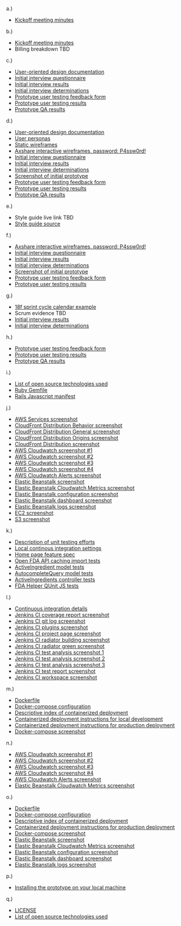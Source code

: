 a.)
- [Kickoff meeting minutes](../../doc/readme/MeetingMinutes18FBPAKick-off.pdf?raw=true)

b.)
- [Kickoff meeting minutes](../../doc/readme/MeetingMinutes18FBPAKick-off.pdf?raw=true)
- Billing breakdown TBD

c.)
- [User-oriented design documentation](../../doc/design_artifacts/PharmaQueryDesignDocumentation.pdf?raw=true)
- [Initial interview questionnaire](../../doc/design_artifacts/PharmaQueryInitalInterviewQuestionnaire.pdf?raw=true)
- [Initial interview results](../../doc/design_artifacts/PharmaQueryInitialInterviewResults.pdf?raw=true)
- [Initial interview determinations](../../doc/design_artifacts/PharmaQueryInterviewFindings.pdf?raw=true)
- [Prototype user testing feedback form](../../doc/design_artifacts/FeedbackForm-18F_Open_FDA.pdf?raw=true)
- [Prototype user testing results](../../doc/design_artifacts/PharmaQueryPrototypeUserTestingResult.pdf?raw=true)
- [Prototype QA results](../../doc/design_artifacts/TestCase-18F_Open_FDA.pdf?raw=true)

d.)
- [User-oriented design documentation](../../doc/design_artifacts/PharmaQueryDesignDocumentation.pdf?raw=true)
- [User personas](../../doc/design_artifacts/PharmaQueryPersonas.pdf?raw=true)
- [Static wireframes](../../doc/design_artifacts/Wireframes.pdf?raw=true)
- [Axshare interactive wireframes, password: P4ssw0rd!](http://i1bey5.axshare.com/)
- [Initial interview questionnaire](../../doc/design_artifacts/PharmaQueryInitalInterviewQuestionnaire.pdf?raw=true)
- [Initial interview results](../../doc/design_artifacts/PharmaQueryInitialInterviewResults.pdf?raw=true)
- [Initial interview determinations](../../doc/design_artifacts/PharmaQueryInterviewFindings.pdf?raw=true)
- [Screenshot of initial prototype](../../doc/design_artifacts/IngredientBrowser.pdf?raw=true)
- [Prototype user testing feedback form](../../doc/design_artifacts/FeedbackForm-18F_Open_FDA.pdf?raw=true)
- [Prototype user testing results](../../doc/design_artifacts/PharmaQueryPrototypeUserTestingResult.pdf?raw=true)
- [Prototype QA results](../../doc/design_artifacts/TestCase-18F_Open_FDA.pdf?raw=true)

e.)
- Style guide live link TBD
- [Style guide source](../../src/templates/style_guide.html)

f.)
- [Axshare interactive wireframes, password: P4ssw0rd!](http://i1bey5.axshare.com/)
- [Initial interview questionnaire](../../doc/design_artifacts/PharmaQueryInitalInterviewQuestionnaire.pdf?raw=true)
- [Initial interview results](../../doc/design_artifacts/PharmaQueryInitialInterviewResults.pdf?raw=true)
- [Initial interview determinations](../../doc/design_artifacts/PharmaQueryInterviewFindings.pdf?raw=true)
- [Screenshot of initial prototype](../../doc/design_artifacts/IngredientBrowser.pdf?raw=true)
- [Prototype user testing feedback form](../../doc/design_artifacts/FeedbackForm-18F_Open_FDA.pdf?raw=true)
- [Prototype user testing results](../../doc/design_artifacts/PharmaQueryPrototypeUserTestingResult.pdf?raw=true)

g.)
- [18f sprint cycle calendar example](../../doc/screenshots/pm/18f_sprint_cycle.png)
- Scrum evidence TBD
- [Initial interview results](../../doc/design_artifacts/PharmaQueryInitialInterviewResults.pdf?raw=true)
- [Initial interview determinations](../../doc/design_artifacts/PharmaQueryInterviewFindings.pdf?raw=true)

h.)
- [Prototype user testing feedback form](../../doc/design_artifacts/FeedbackForm-18F_Open_FDA.pdf?raw=true)
- [Prototype user testing results](../../doc/design_artifacts/PharmaQueryPrototypeUserTestingResult.pdf?raw=true)
- [Prototype QA results](../../doc/design_artifacts/TestCase-18F_Open_FDA.pdf?raw=true)

i.)
- [List of open source technologies used](../../doc/readme/open_source_technologies.md)
- [Ruby Gemfile](../../Gemfile)
- [Rails Javascript manifest](../../app/assets/javascripts/application.js)

j.)
- [AWS Services screenshot](../../doc/screenshots/aws/AWS_Services_Overview.png)
- [CloudFront Distribution Behavior screenshot](../../doc/screenshots/aws/CloudFront_Distribution_Behavior.png)
- [CloudFront Distribution General screenshot](../../doc/screenshots/aws/CloudFront_Distribution_General.png)
- [CloudFront Distribution Origins screenshot](../../doc/screenshots/aws/CloudFront_Distribution_Origins.png)
- [CloudFront Distribution screenshot](../../doc/screenshots/aws/CloudFront_Distributions.png)
- [AWS Cloudwatch screenshot #1](../../doc/screenshots/aws/AWS_CloudWatch_1.png)
- [AWS Cloudwatch screenshot #2](../../doc/screenshots/aws/AWS_CloudWatch_2.png)
- [AWS Cloudwatch screenshot #3](../../doc/screenshots/aws/AWS_CloudWatch_3.png)
- [AWS Cloudwatch screenshot #4](../../doc/screenshots/aws/AWS_CloudWatch_4.png)
- [AWS Cloudwatch Alerts screenshot](../../doc/screenshots/aws/CloudwatchAlerts.png)
- [Elastic Beanstalk screenshot](../../doc/screenshots/aws/ElasticBeanstalk.png)
- [Elastic Beanstalk Cloudwatch Metrics screenshot](../../doc/screenshots/aws/EB_Cloudwatch_Metrics.png)
- [Elastic Beanstalk configuration screenshot](../../doc/screenshots/aws/EB_Config.png)
- [Elastic Beanstalk dashboard screenshot](../../doc/screenshots/aws/EB_Dhasboard.png)
- [Elastic Beanstalk logs screenshot](../../doc/screenshots/aws/EB_Logs.png)
- [EC2 screenshot](../../doc/screenshots/aws/EC2.png)
- [S3 screenshot](../../doc/screenshots/aws/S3.png)

k.)
- [Description of unit testing efforts](../../doc/readme/unit_testing.md)
- [Local continous integration settings](../../Guardfile)
- [Home page feature spec](../../spec/features/visitors/home_page_spec.rb)
- [Open FDA API caching import tests](../../spec/lib/active_ingredients_importer_spec.rb)
- [ActiveIngredient model tests](../../spec/models/active_ingredient_spec.rb)
- [AutocompleteQuery model tests](../../spec/models/autocomplete_query_spec.rb)
- [ActiveIngredients controller tests](../../spec/requests/active_ingredients_spec.rb)
- [FDA Helper QUnit JS tests](../../test/javascripts/fda_helpers.js)

l.)
- [Continuous integration details](../../doc/readme/continuous_integration.md)
- [Jenkins CI coverage report screenshot](../../doc/screenshots/jenkins/Coverage_Report.png)
- [Jenkins CI git log screenshot](../../doc/screenshots/jenkins/Git_Log.png)
- [Jenkins CI plugins screenshot](../../doc/screenshots/jenkins/Jenkins_Plugins.png)
- [Jenkins CI project page screenshot](../../doc/screenshots/jenkins/Project_Page.png)
- [Jenkins CI radiator building screenshot](../../doc/screenshots/jenkins/Radiator_Building.png)
- [Jenkins CI radiator green screenshot](../../doc/screenshots/jenkins/Radiator_Green.png)
- [Jenkins CI test analysis screenshot 1](../../doc/screenshots/jenkins/Test_Analysis_0.png)
- [Jenkins CI test analysis screenshot 2](../../doc/screenshots/jenkins/Test_Analysis_1.png)
- [Jenkins CI test analysis screenshot 3](../../doc/screenshots/jenkins/Test_Analysis_2.png)
- [Jenkins CI test report screenshot](../../doc/screenshots/jenkins/Test_Report.png)
- [Jenkins CI workspace screenshot](../../doc/screenshots/jenkins/Workspace.png)

m.)
- [Dockerfile](../../Dockerfile)
- [Docker-compose configuration](../../docker-compose.yml)
- [Descriptive index of containerized deployment](../../doc/readme/container_index.md)
- [Containerized deployment instructions for local development](../../doc/readme/container_development.md)
- [Containerized deployment instructions for production deployment](../../doc/readme/container_production.md)
- [Docker-compose screenshot](../../doc/screenshots/docker/Docker_Docker-compose.png)

n.)
- [AWS Cloudwatch screenshot #1](../../doc/screenshots/aws/AWS_CloudWatch_1.png)
- [AWS Cloudwatch screenshot #2](../../doc/screenshots/aws/AWS_CloudWatch_2.png)
- [AWS Cloudwatch screenshot #3](../../doc/screenshots/aws/AWS_CloudWatch_3.png)
- [AWS Cloudwatch screenshot #4](../../doc/screenshots/aws/AWS_CloudWatch_4.png)
- [AWS Cloudwatch Alerts screenshot](../../doc/screenshots/aws/CloudwatchAlerts.png)
- [Elastic Beanstalk Cloudwatch Metrics screenshot](../../doc/screenshots/aws/EB_Cloudwatch_Metrics.png)

o.)
- [Dockerfile](../../Dockerfile)
- [Docker-compose configuration](../../docker-compose.yml)
- [Descriptive index of containerized deployment](../../doc/readme/container_index.md)
- [Containerized deployment instructions for production deployment](../../doc/readme/container_production.md)
- [Docker-compose screenshot](../../doc/screenshots/docker/Docker_Docker-compose.png)
- [Elastic Beanstalk screenshot](../../doc/screenshots/aws/ElasticBeanstalk.png)
- [Elastic Beanstalk Cloudwatch Metrics screenshot](../../doc/screenshots/aws/EB_Cloudwatch_Metrics.png)
- [Elastic Beanstalk configuration screenshot](../../doc/screenshots/aws/EB_Config.png)
- [Elastic Beanstalk dashboard screenshot](../../doc/screenshots/aws/EB_Dhasboard.png)
- [Elastic Beanstalk logs screenshot](../../doc/screenshots/aws/EB_Logs.png)

p.)
- [Installing the prototype on your local machine](../../doc/readme/developer_installation.md)

q.)
- [LICENSE](../../LICENSE)
- [List of open source technologies used](../../doc/readme/open_source_technologies.md)
